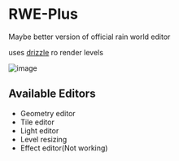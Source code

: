 # RWE-Plus
Maybe better version of official rain world editor

uses [drizzle](https://github.com/PJB3005/Drizzle) ro render levels

![image](https://github.com/timofey260/RWE-Plus/blob/master/files/image.png?raw=true)


## Available Editors
* Geometry editor
* Tile editor
* Light editor
* Level resizing
* Effect editor(Not working)
